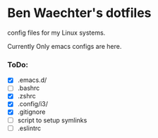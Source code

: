 # Ben Waechter's dotfiles
config files for my Linux systems. 

Currently Only emacs configs are here.  

### ToDo: 
- [x] .emacs.d/
- [ ] .bashrc
- [x] .zshrc
- [x] .config/i3/
- [x] .gitignore
- [ ] script to setup symlinks 
- [ ] .eslintrc
